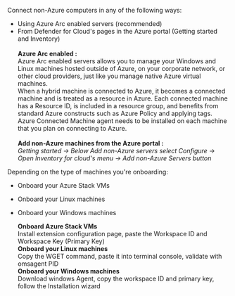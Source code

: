 Connect non-Azure computers in any of the following ways:
* Using Azure Arc enabled servers (recommended)
* From Defender for Cloud's pages in the Azure portal (Getting started and Inventory)<br><br>
**Azure Arc enabled :** <br>
 Azure Arc enabled servers allows you to manage your Windows and Linux machines hosted outside of Azure, on your corporate network, or other cloud providers, just like you manage native Azure virtual machines.<br>
 When a hybrid machine is connected to Azure, it becomes a connected machine and is treated as a resource in Azure. Each connected machine has a Resource ID, is included in a resource group, and benefits from standard Azure constructs such as Azure Policy and applying tags.<br>
 Azure Connected Machine agent needs to be installed on each machine that you plan on connecting to Azure.<br><br>
 **Add non-Azure machines from the Azure portal :** <br>
 *Getting started -> Below Add non-Azure servers select Configure -> Open Inventory for cloud's menu -> Add non-Azure Servers button*

Depending on the type of machines you're onboarding:<br>
* Onboard your Azure Stack VMs
* Onboard your Linux machines
* Onboard your Windows machines

  **Onboard Azure Stack VMs**<br>
  Install extension configuration page, paste the Workspace ID and Workspace Key (Primary Key)<br>
  **Onboard your Linux machines**<br>
  Copy the WGET command, paste it into terminal console, validate with omsagent PID<br>
  **Onboard your Windows machines**<br>
  Download windows Agent, copy the workspace ID and primary key, follow the Installation wizard



